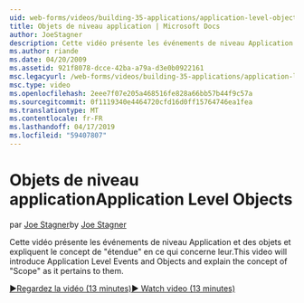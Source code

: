 ```yaml
---
uid: web-forms/videos/building-35-applications/application-level-objects
title: Objets de niveau application | Microsoft Docs
author: JoeStagner
description: Cette vidéo présente les événements de niveau Application et des objets et expliquent le concept de &quot;étendue&quot; en ce qui concerne leur.
ms.author: riande
ms.date: 04/20/2009
ms.assetid: 921f8078-dcce-42ba-a79a-d3e0b0922161
msc.legacyurl: /web-forms/videos/building-35-applications/application-level-objects
msc.type: video
ms.openlocfilehash: 2eee7f07e205a468516fe828a66bb57b44f9c57a
ms.sourcegitcommit: 0f1119340e4464720cfd16d0ff15764746ea1fea
ms.translationtype: MT
ms.contentlocale: fr-FR
ms.lasthandoff: 04/17/2019
ms.locfileid: "59407807"
---
```

# <a name="application-level-objects"></a><span data-ttu-id="c375a-103">Objets de niveau application</span><span class="sxs-lookup"><span data-stu-id="c375a-103">Application Level Objects</span></span>

<span data-ttu-id="c375a-104">par [Joe Stagner](https://github.com/JoeStagner)</span><span class="sxs-lookup"><span data-stu-id="c375a-104">by [Joe Stagner](https://github.com/JoeStagner)</span></span>

<span data-ttu-id="c375a-105">Cette vidéo présente les événements de niveau Application et des objets et expliquent le concept de &quot;étendue&quot; en ce qui concerne leur.</span><span class="sxs-lookup"><span data-stu-id="c375a-105">This video will introduce Application Level Events and Objects and explain the concept of &quot;Scope&quot; as it pertains to them.</span></span>

[<span data-ttu-id="c375a-106">&#9654;Regardez la vidéo (13 minutes)</span><span class="sxs-lookup"><span data-stu-id="c375a-106">&#9654; Watch video (13 minutes)</span></span>](https://channel9.msdn.com/Blogs/ASP-NET-Site-Videos/application-level-objects)
